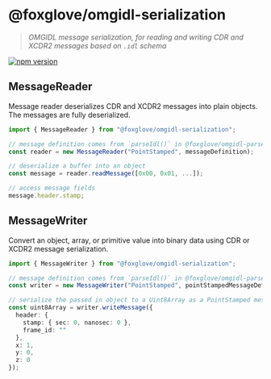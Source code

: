 # @foxglove/omgidl-serialization

> _OMGIDL message serialization, for reading and writing CDR and XCDR2 messages based on `.idl` schema_

[![npm version](https://img.shields.io/npm/v/@foxglove/omgidl-serialization.svg?style=flat)](https://www.npmjs.com/package/@foxglove/omgidl-serialization)

## MessageReader

Message reader deserializes CDR and XCDR2 messages into plain objects. The messages are fully deserialized.

```typescript
import { MessageReader } from "@foxglove/omgidl-serialization";

// message definition comes from `parseIdl()` in @foxglove/omgidl-parser
const reader = new MessageReader("PointStamped", messageDefinition);

// deserialize a buffer into an object
const message = reader.readMessage([0x00, 0x01, ...]);

// access message fields
message.header.stamp;
```

## MessageWriter

Convert an object, array, or primitive value into binary data using CDR or XCDR2 message serialization.

```Typescript
import { MessageWriter } from "@foxglove/omgidl-serialization";

// message definition comes from `parseIdl()` in @foxglove/omgidl-parser
const writer = new MessageWriter("PointStamped", pointStampedMessageDefinition, cdrOptions);

// serialize the passed in object to a Uint8Array as a PointStamped message
const uint8Array = writer.writeMessage({
  header: {
    stamp: { sec: 0, nanosec: 0 },
    frame_id: ""
  },
  x: 1,
  y: 0,
  z: 0
});
```
